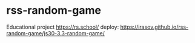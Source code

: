 # rss-random-game
Educational project https://rs.school/
deploy: https://irasov.github.io/rss-random-game/js30-3.3-random-game/
